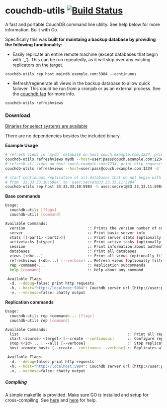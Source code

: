 couchdb-utils [![Build Status](https://travis-ci.org/awilliams/couchdb-utils.png?branch=master)](https://travis-ci.org/awilliams/couchdb-utils)
=============

A fast and portable CouchDB command line utility. See help below for more information. Built with Go.

Specifically this was **built for maintaing a backup database by providing the following functionality**:

 * Easily replicate an entire remote machine (except databases that begin with '_'). This can be run repeatedly, as it will skip over any existing replicators on the target. 
 
  `couchdb-utils rep host maindb.example.com:5984 --continuous`

 * Refresh/regenerate all views in the backup database to allow quick failover. This could be run from a cronjob or as an external process. See the [couchdb faq](http://wiki.apache.org/couchdb/Frequently_asked_questions#I_want_to_update_my_view_indexes_more_often_than_only_when_a_user_reads_it._How_do_I_do_that_best.3F) for more info.
 
  `couchdb-utils refreshviews`

### Download

[Binaries for select systems are available](https://github.com/awilliams/couchdb-utils/releases)

There are no dependencies besides the included binary.

**Example Usage**
```bash
# refresh views in `mydb` database on host couch.example.com:1234, print views refreshed
couchdb-utils refreshviews mydb --host=user:pass@couch.example.com:1234 -v
# refresh all views on host couch.example.com:1234, print http requests
couchdb-utils refreshviews --host=user:pass@couch.example.com:1234 -d

# start continuous replication of all databases that do not begin with '_'
# from `33.33.33.10:5984` to `user:secret@33.33.33.11:5984`
couchdb-utils rep host 33.33.33.10:5984 -h user:secret@33.33.33.11:5984 -v
```

**Base commands**
```bash
Usage:
  couchdb-utils [flags]
  couchdb-utils [command]

Available Commands:
  version                            :: Prints the version number of couchdb-utils
  server                             :: Print basic server info
  stats [(<part1> <part2>)]          :: Print server stats (optionally only a certain section eg: couchdb request_time).
  activetasks [<type>]               :: Print active tasks (optionally filtering by type)
  session                            :: Print information about authenticated user
  databases                          :: Print all databases
  views [<db>...]                    :: Print all views (optionally filtering by database(s))
  refreshviews [<db>...] [--verbose] :: Refresh views (optionally filtering by database(s))
  rep <command>...                   :: Replication subcommands
  help [command]                     :: Help about any command

 Available Flags:
  -d, --debug=false: print http requests
  -h, --host="http://localhost:5984": Couchdb server url (http://user:password@host:port)
  -v, --verbose=false: chatty output
```

**Replication commands**
```bash
Usage:
  couchdb-utils rep <command>... [flags]
  couchdb-utils rep [command]

Available Commands:
  list                                                 :: Print all replicators
  start <source> <target> [--create --continuous]      :: Configure replication from source to target
  stop (<id>... | --all) [--verbose]                   :: Stop replicating given id(s) or all
  host <remote_host> [--create --continuous --verbose] :: Replicates all databases in remote host that do not begin with '_'

 Available Flags:
  -d, --debug=false: print http requests
  -h, --host="http://localhost:5984": Couchdb server url (http://user:password@host:port)
  -v, --verbose=false: chatty output
```

##### Compiling

A simple makefile is provided. Make sure GO is installed and setup for cross-compiling. See [here](http://dave.cheney.net/2012/09/08/an-introduction-to-cross-compilation-with-go) and [here](https://coderwall.com/p/pnfwxg) for help.

